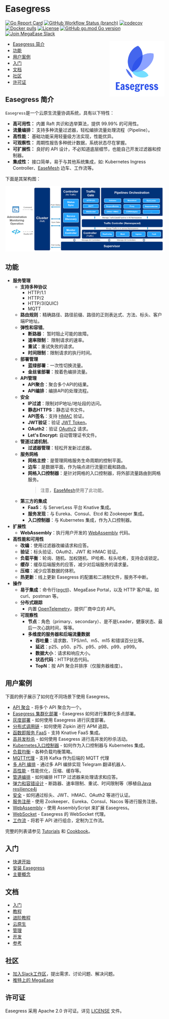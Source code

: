 # Easegress   <!-- omit from toc -->

[![Go Report Card](https://goreportcard.com/badge/github.com/megaease/easegress)](https://goreportcard.com/report/github.com/megaease/easegress)
[![GitHub Workflow Status (branch)](https://img.shields.io/github/actions/workflow/status/megaease/easegress/test.yml?branch=main)](https://github.com/megaease/easegress/actions/workflows/test.yml)
[![codecov](https://codecov.io/gh/megaease/easegress/branch/main/graph/badge.svg?token=5Q80B98LPI)](https://codecov.io/gh/megaease/easegress)
[![Docker pulls](https://img.shields.io/docker/pulls/megaease/easegress.svg)](https://hub.docker.com/r/megaease/easegress)
[![License](https://img.shields.io/badge/License-Apache%202.0-blue.svg)](https://opensource.org/licenses/Apache-2.0)
[![GitHub go.mod Go version](https://img.shields.io/github/go-mod/go-version/megaease/easegress)](https://github.com/megaease/easegress/blob/main/go.mod)
[![Join MegaEase Slack](https://img.shields.io/badge/slack-megaease-brightgreen?logo=slack)](https://join.slack.com/t/openmegaease/shared_invite/zt-upo7v306-lYPHvVwKnvwlqR0Zl2vveA)

<a href="https://megaease.com/easegress">
    <img src="./doc/imgs/easegress.svg"
        alt="Easegress logo" title="Easegress" height="175" width="175" align="right"/>
</a>

- [Easegress 简介](#easegress-简介)
- [功能](#功能)
- [用户案例](#用户案例)
- [入门](#入门)
- [文档](#文档)
- [社区](#社区)
- [许可证](#许可证)

## Easegress 简介

`Easegress`是一个云原生流量协调系统，具有以下特性：

- **高可用性：** 内置 Raft 共识和选举算法，提供 99.99% 的可用性。
- **流量编排：** 支持多种流量过滤器，轻松编排流量处理流程（Pipeline）。
- **高性能：** 基础功能采用轻量级方法实现，性能优异。
- **可观察性：** 周期性报告多种统计数据，系统状态尽在掌握。
- **可扩展性：** 良好的 API 设计，不必知道底层细节，也能自己开发过滤器和控制器。
- **集成性：** 接口简单，易于与其他系统集成，如: Kubernetes Ingress Controller、[EaseMesh](https://github.com/megaease/easemesh) 边车、工作流等。

下面是其架构图：

![架构](./doc/imgs/architecture.png)

## 功能

- **服务管理**
  - **支持多种协议**
    - HTTP/1.1
    - HTTP/2
    - HTTP/3(QUIC)
    - MQTT
  - **路由规则**：精确路径、路径前缀、路径的正则表达式、方法、标头、客户端IP地址。
  - **弹性和容错**。
    - **断路器**： 暂时阻止可能的故障。
    - **速率限制**： 限制请求的速率。
    - **重试**：重试失败的请求。
    - **时间限制**：限制请求的执行时间。
  - **部署管理**
    - **蓝绿部署**：一次性切换流量。
    - **金丝雀部署**：按着色编排流量。
  - **API管理**
    - **API聚合**：聚合多个API的结果。
    - **API编排**：编排API的处理流程。
  - **安全**
    - **IP过滤**：限制对IP地址/地址段的访问。
    - **静态HTTPS**：静态证书文件。
    - **API签名**：支持 [HMAC](https://en.wikipedia.org/wiki/HMAC) 验证。
    - **JWT验证**：验证 [JWT Token](https://jwt.io/)。
    - **OAuth2**：验证 [OAuth/2](https://datatracker.ietf.org/doc/html/rfc6749) 请求。
    - **Let's Encrypt:** 自动管理证书文件。
  - **管道过滤机制**。
    - **过滤器管理**：轻松开发新过滤器。
  - **服务网格**
    - **网格主控**：是管理网格服务生命周期的控制平面。
    - **边车**：是数据平面，作为端点进行流量拦截和路由。
    - **网格入口控制器**：是针对网格的入口控制器，将外部流量路由到网格服务。
        > 注意，[EaseMesh](https://github.com/megaease/easemesh)使用了此功能。
  - **第三方的集成**
    - **FaaS**：与 ServerLess 平台 Knative 集成。
    - **服务发现**：与 Eureka、Consul、Etcd 和 Zookeeper 集成。
    - **入口控制器**：与 Kubernetes 集成，作为入口控制器。
- **扩展性**
  - **WebAssembly**：执行用户开发的 [WebAssembly](https://webassembly.org/) 代码。
- **高性能和可用性**
  - **改编**：使用过滤器改编请求和应答。
  - **验证**：标头验证、OAuth2、JWT 和 HMAC 验证。
  - **负载平衡**：轮询、随机、加权随机、IP哈希、标头哈希，支持会话锁定。
  - **缓存**：缓存后端服务的应答，减少对后端服务的请求量。
  - **压缩**：减少应答数据的体积。
  - **热更新**：线上更新 Easegress 的配置和二进制文件，服务不中断。
- **操作**
  - **易于集成**：命令行([egctl](docs/02.Tutorials/2.1.egctl-Usage.md))、MegaEase Portal，以及 HTTP 客户端，如 curl、postman 等。
  - **分布式跟踪**
    - 内置 [OpenTelemetry](https://opentelemetry.io/)，提供厂商中立的 API。
  - **可观察性**
    - **节点**：角色（primary、secondary）、是不是Leader，健康状态、最后一次心跳时间，等等。
    - **多维度的服务器和后端流量数据**
      - **吞吐量**：请求数、TPS/m1、m5、m15 和错误百分比等。
      - **延迟**：p25、p50、p75、p95、p98、p99、p999。
      - **数据大小**：请求和响应大小。
      - **状态代码**：HTTP状态代码。
      - **TopN**：按 API 聚合并排序（仅服务器维度）。

## 用户案例

下面的例子展示了如何在不同场景下使用 Easegress。

- [API 聚合](docs/02.Tutorials/2.3.Pipeline-Explained.md#api-aggregation) - 将多个 API 聚合为一个。
- [Easegress 集群化部署](docs/05.Administration/5.1.Config-and-Cluster-Deployment.md) - Easegress 如何进行集群化多点部署。
- [灰度部署](docs/03.Advanced-Cookbook/3.04.Canary-Release.md) - 如何使用 Easegress 进行灰度部署。
- [分布式调用链](docs/03.Advanced-Cookbook/3.05.Distributed-Tracing.md) - 如何使用 Zipkin 进行 APM 追踪。
- [函数即服务 FaaS](docs/03.Advanced-Cookbook/3.09.FaaS.md) - 支持 Knative FaaS 集成。
- [高并发秒杀](docs/03.Advanced-Cookbook/3.09.FaaS.md) - 如何使用 Easegress 进行高并发的秒杀活动。
- [Kubernetes入口控制器](docs/04.Cloud-Native/4.1.Kubernetes-Ingress-Controller.md) - 如何作为入口控制器与 Kubernetes 集成。
- [负载均衡](docs/02.Tutorials/2.3.Pipeline-Explained.md#load-balancer) - 各种负载均衡策略。
- [MQTT代理](docs/03.Advanced-Cookbook/3.01.MQTT-Proxy.md) - 支持 Kafka 作为后端的 MQTT 代理
- [多 API 编排](docs/03.Advanced-Cookbook/3.03.Multiple-API-Orchestration.md) - 通过多 API 编排实现 Telegram 翻译机器人.
- [高性能](docs/03.Advanced-Cookbook/3.11.Performance.md) - 性能优化，压缩、缓存等。
- [管道编排](docs/02.Tutorials/2.3.Pipeline-Explained.md) - 如何编排 HTTP 过滤器来处理请求和应答。
- [弹力和容错设计](docs/02.Tutorials/2.4.Resilience.md) - 断路器、速率限制、重试、时间限制等（移植自[Java resilience4j](https://github.com/resilience4j/resilience4j)
- [安全](docs/02.Tutorials/2.5.Traffic-Verification.md) - 如何通过标头、JWT、HMAC、OAuth2 等进行认证。
- [服务注册](docs/03.Advanced-Cookbook/3.06.Service-Registry.md) - 使用 Zookeeper、Eureka、Consul、Nacos 等进行服务注册。
- [WebAssembly](docs/03.Advanced-Cookbook/3.07.WasmHost.md) - 使用 AssemblyScript 来扩展 Easegress。
- [WebSocket](docs/02.Tutorials/2.6.Websocket.md) - Easegress 的 WebSocket 代理。
- [工作流](docs/03.Advanced-Cookbook/3.10.Workflow.md) - 将若干 API 进行组合，定制为工作流。


完整的列表请参见 [Tutorials](docs/02.Tutorials/README.md) 和 [Cookbook](docs/03.Advanced-Cookbook/README.md)。

## 入门

- [快速开始](docs/01.Getting-Started/1.1.Quick-Start.md)
- [安装 Easegress](docs/01.Getting-Started/1.2.Install.md)
- [主要概念](docs/01.Getting-Started/1.3.Concepts.md)

## 文档

- [入门](docs/01.Getting-Started/README.md)
- [教程](docs/02.Tutorials/README.md)
- [进阶教程](docs/03.Advanced-Cookbook/README.md)
- [云原生](docs/04.Cloud-Native/README.md)
- [管理](docs/05.Administration/README.md)
- [开发](docs/06.Development-for-Easegress/README.md)
- [参考](docs/07.Reference/README.md)

## 社区

- [加入Slack工作区](https://join.slack.com/t/openmegaease/shared_invite/zt-upo7v306-lYPHvVwKnvwlqR0Zl2vveA)，提出需求、讨论问题、解决问题。
- [推特上的 MegaEase](https://twitter.com/megaease)

## 许可证

Easegress 采用 Apache 2.0 许可证。详见 [LICENSE](./LICENSE) 文件。
